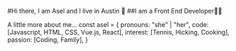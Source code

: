 #Hi there, I am Asel and I live in Austin 👋
##I am a Front End Developer👩‍💻

A little more about me...
const asel = {
  pronouns: "she" | "her",
  code: [Javascript, HTML, CSS, Vue.js, React],
  interest: [Tennis, Hicking, Cooking],
  passion: [Coding, Family],
}
